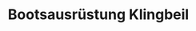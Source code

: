 ---
title: "Bootsausrüstung Klingbeil"
url: /glueckstadt/bootsausruestung-klingbeil/
shop: Allgemein
---